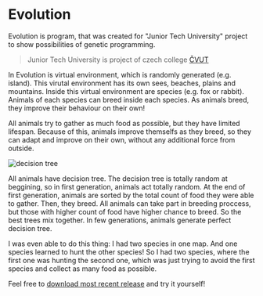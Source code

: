 ﻿# Evolution
 
 Evolution is program, that was created for "Junior Tech University" project to show possibilities of genetic programming.
 
 > Junior Tech University is project of czech college [ČVUT](https://www.cvut.cz/en)
 
 In Evolution is virtual environment, which is randomly generated (e.g. island). This virutal environment has its own sees, beaches, plains and mountains. Inside this virtual environment are species (e.g. fox or rabbit). Animals of each species can breed inside each species. As animals breed, they improve their behaviour on their own!
 
 All animals try to gather as much food as possible, but they have limited lifespan. Because of this, animals improve themselfs as they breed, so they can adapt and improve on their own, without any additional force from outside.
 
 ![decision tree](http://image.ibb.co/iQYzNG/2017_12_10.png)
 
 All animals have decision tree. The decision tree is totally random at beggining, so in first generation, animals act totally random. At the end of first generation, animals are sorted by the total count of food they were able to gather. Then, they breed. All animals can take part in breeding proccess, but those with higher count of food have higher chance to breed. So the best trees mix together. In few generations, animals generate perfect decision tree.
 
 I was even able to do this thing: I had two species in one map. And one species learned to hunt the other species! So I had two species, where the first one was hunting the second one, which was just trying to avoid the first species and collect as many food as possible.
 
 Feel free to [download most recent release](https://github.com/SoptikHa2/Evolution/blob/master/Evolution/bin/Release.zip) and try it yourself!
